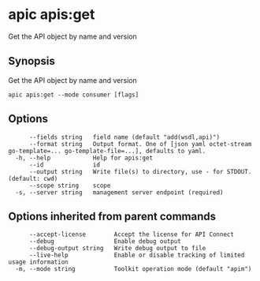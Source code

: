 # apic apis:get

Get the API object by name and version

## Synopsis

Get the API object by name and version

```
apic apis:get --mode consumer [flags]
```

## Options

```
      --fields string   field name (default "add(wsdl,api)")
      --format string   Output format. One of [json yaml octet-stream go-template=... go-template-file=...], defaults to yaml.
  -h, --help            Help for apis:get
      --id              id
      --output string   Write file(s) to directory, use - for STDOUT. (default: cwd)
      --scope string    scope
  -s, --server string   management server endpoint (required)
```

## Options inherited from parent commands

```
      --accept-license        Accept the license for API Connect
      --debug                 Enable debug output
      --debug-output string   Write debug output to file
      --live-help             Enable or disable tracking of limited usage information
  -m, --mode string           Toolkit operation mode (default "apim")
```
